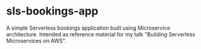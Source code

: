 # sls-bookings-app
A simple Serverless bookings application built using Microservice architecture. Intended as reference material for my talk "Building Serverless Microservices on AWS".
